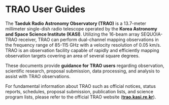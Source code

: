 # TRAO User Guides

The **Taeduk Radio Astronomy Observatory (TRAO)** is a 13.7-meter millimeter single-dish radio telescope operated by the **Korea Astronomy and Space Science Institute (KASI)**. Utilizing the 16-beam array SEQUOIA-TRAO receiver, TRAO can perform dual-channel mapping observations in the frequency range of 85-115 GHz with a velocity resolution of 0.05 km/s. TRAO is an observation facility capable of rapidly and efficiently mapping observation targets covering an area of several square degrees.

These documents provide **guidance for TRAO users** regarding observation, scientific research, proposal submission, data processing, and analysis to assist with TRAO observations.

For fundamental information about TRAO such as official notices, status reports, schedules, proposal submission, publication lists, and science program lists, please refer to the official TRAO website ([**trao.kasi.re.kr**](https://trao.kasi.re.kr)).

